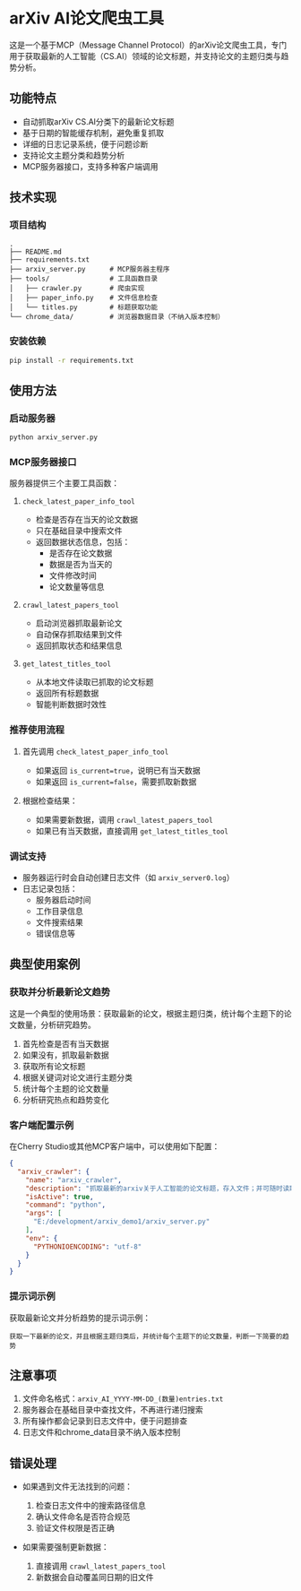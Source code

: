 # arXiv AI论文爬虫工具

这是一个基于MCP（Message Channel Protocol）的arXiv论文爬虫工具，专门用于获取最新的人工智能（CS.AI）领域的论文标题，并支持论文的主题归类与趋势分析。

## 功能特点

- 自动抓取arXiv CS.AI分类下的最新论文标题
- 基于日期的智能缓存机制，避免重复抓取
- 详细的日志记录系统，便于问题诊断
- 支持论文主题分类和趋势分析
- MCP服务器接口，支持多种客户端调用

## 技术实现

### 项目结构
```
.
├── README.md
├── requirements.txt
├── arxiv_server.py      # MCP服务器主程序
├── tools/               # 工具函数目录
│   ├── crawler.py       # 爬虫实现
│   ├── paper_info.py    # 文件信息检查
│   └── titles.py        # 标题获取功能
└── chrome_data/         # 浏览器数据目录（不纳入版本控制）
```

### 安装依赖

```bash
pip install -r requirements.txt
```

## 使用方法

### 启动服务器

```bash
python arxiv_server.py
```

### MCP服务器接口

服务器提供三个主要工具函数：

1. `check_latest_paper_info_tool`
   - 检查是否存在当天的论文数据
   - 只在基础目录中搜索文件
   - 返回数据状态信息，包括：
     * 是否存在论文数据
     * 数据是否为当天的
     * 文件修改时间
     * 论文数量等信息

2. `crawl_latest_papers_tool`
   - 启动浏览器抓取最新论文
   - 自动保存抓取结果到文件
   - 返回抓取状态和结果信息

3. `get_latest_titles_tool`
   - 从本地文件读取已抓取的论文标题
   - 返回所有标题数据
   - 智能判断数据时效性

### 推荐使用流程

1. 首先调用 `check_latest_paper_info_tool`
   - 如果返回 `is_current=true`，说明已有当天数据
   - 如果返回 `is_current=false`，需要抓取新数据

2. 根据检查结果：
   - 如果需要新数据，调用 `crawl_latest_papers_tool`
   - 如果已有当天数据，直接调用 `get_latest_titles_tool`

### 调试支持

- 服务器运行时会自动创建日志文件（如 `arxiv_server0.log`）
- 日志记录包括：
  * 服务器启动时间
  * 工作目录信息
  * 文件搜索结果
  * 错误信息等

## 典型使用案例

### 获取并分析最新论文趋势

这是一个典型的使用场景：获取最新的论文，根据主题归类，统计每个主题下的论文数量，分析研究趋势。

1. 首先检查是否有当天数据
2. 如果没有，抓取最新数据
3. 获取所有论文标题
4. 根据关键词对论文进行主题分类
5. 统计每个主题的论文数量
6. 分析研究热点和趋势变化

### 客户端配置示例

在Cherry Studio或其他MCP客户端中，可以使用如下配置：

```json
{
  "arxiv_crawler": {
    "name": "arxiv_crawler",
    "description": "抓取最新的arxiv关于人工智能的论文标题，存入文件；并可随时读取",
    "isActive": true,
    "command": "python",
    "args": [
      "E:/development/arxiv_demo1/arxiv_server.py"
    ],
    "env": {
      "PYTHONIOENCODING": "utf-8"
    }
  }
}
```

### 提示词示例

获取最新论文并分析趋势的提示词示例：

```
获取一下最新的论文，并且根据主题归类后，并统计每个主题下的论文数量，判断一下简要的趋势
```

## 注意事项

1. 文件命名格式：`arxiv_AI_YYYY-MM-DD_(数量)entries.txt`
2. 服务器会在基础目录中查找文件，不再进行递归搜索
3. 所有操作都会记录到日志文件中，便于问题排查
4. 日志文件和chrome_data目录不纳入版本控制

## 错误处理

- 如果遇到文件无法找到的问题：
  1. 检查日志文件中的搜索路径信息
  2. 确认文件命名是否符合规范
  3. 验证文件权限是否正确

- 如果需要强制更新数据：
  1. 直接调用 `crawl_latest_papers_tool`
  2. 新数据会自动覆盖同日期的旧文件
